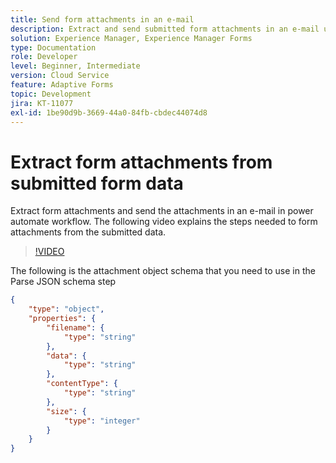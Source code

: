 ```yaml
---
title: Send form attachments in an e-mail
description: Extract and send submitted form attachments in an e-mail using power automate workflow
solution: Experience Manager, Experience Manager Forms
type: Documentation
role: Developer
level: Beginner, Intermediate
version: Cloud Service
feature: Adaptive Forms
topic: Development
jira: KT-11077
exl-id: 1be90d9b-3669-44a0-84fb-cbdec44074d8
---
```

# Extract form attachments from submitted form data

Extract form attachments and send the attachments in an e-mail in power automate workflow.
The following video explains the steps needed to form attachments from the submitted data.
>[!VIDEO](https://video.tv.adobe.com/v/3409017?quality=12&learn=on)

The following is the attachment object schema  that you need to use in the Parse JSON schema step

```json
{
    "type": "object",
    "properties": {
        "filename": {
            "type": "string"
        },
        "data": {
            "type": "string"
        },
        "contentType": {
            "type": "string"
        },
        "size": {
            "type": "integer"
        }
    }
}
```
